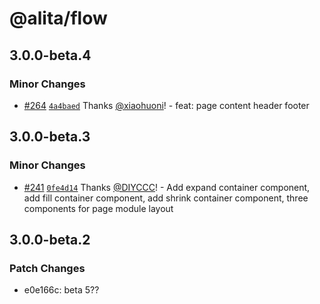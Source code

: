 # @alita/flow

## 3.0.0-beta.4

### Minor Changes

- [#264](https://github.com/alitajs/alita/pull/264) [`4a4baed`](https://github.com/alitajs/alita/commit/4a4baedd5ce7ebfc5416bbc95b09f794370113e0) Thanks [@xiaohuoni](https://github.com/xiaohuoni)! - feat: page content header footer

## 3.0.0-beta.3

### Minor Changes

- [#241](https://github.com/alitajs/alita/pull/241) [`0fe4d14`](https://github.com/alitajs/alita/commit/0fe4d144479ec190c5ca70c48d5a80f5c30dea46) Thanks [@DIYCCC](https://github.com/DIYCCC)! - Add expand container component, add fill container component, add shrink container component, three components for page module layout

## 3.0.0-beta.2

### Patch Changes

- e0e166c: beta 5??
